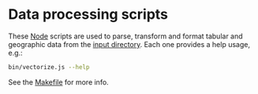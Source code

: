 # Data processing scripts
These [Node] scripts are used to parse, transform and format tabular and
geographic data from the [input directory](../input). Each one provides a help
usage, e.g.:

```sh
bin/vectorize.js --help
```

See the [Makefile](../Makefile) for more info.

[Node]: https://nodejs.org/
